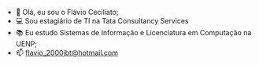 - 👋 Olá, eu sou o Flávio Ceciliato;
- 💻 Sou estagiário de TI na Tata Consultancy Services
- 📚 Eu estudo Sistemas de Informação e Licenciatura em Computação na UENP;
- 📫 flavio_2000jbt@hotmail.com

<!---
flavioceciliato/flavioceciliato is a ✨ special ✨ repository because its `README.md` (this file) appears on your GitHub profile.
You can click the Preview link to take a look at your changes.
--->
